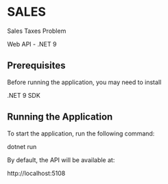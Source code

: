 # SALES
Sales Taxes Problem

Web API - .NET 9

## Prerequisites

Before running the application, you may need to install

.NET 9 SDK

## Running the Application

To start the application, run the following command:

   dotnet run

By default, the API will be available at:

http://localhost:5108
